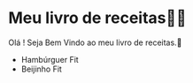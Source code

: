 # Meu livro de receitas:woman_cook:



Olá ! Seja Bem Vindo ao meu livro de receitas.:wave:
- Hambúrguer Fit 
- Beijinho Fit 



  
